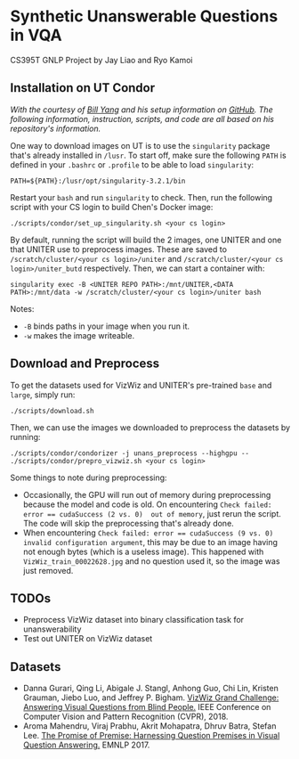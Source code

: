 # Synthetic Unanswerable Questions in VQA

CS395T GNLP Project by Jay Liao and Ryo Kamoi

## Installation on UT Condor
*With the courtesy of [Bill Yang](https://github.com/billyang98) and his setup information on [GitHub](https://github.com/billyang98/UNITER). The following information, instruction, scripts, and code are all based on his repository's information.*

One way to download images on UT is to use the `singularity` package that's already installed in `/lusr`. To start off, make sure the following `PATH` is defined in your `.bashrc` or `.profile` to be able to load `singularity`:

```
PATH=${PATH}:/lusr/opt/singularity-3.2.1/bin
```

Restart your `bash` and run `singularity` to check. Then, run the following script with your CS login to build Chen's Docker image:

```
./scripts/condor/set_up_singularity.sh <your cs login>
```

By default, running the script will build the 2 images, one UNITER and one that UNITER use to preprocess images. These are saved to `/scratch/cluster/<your cs login>/uniter` and `/scratch/cluster/<your cs login>/uniter_butd` respectively. Then, we can start a container with:

```
singularity exec -B <UNITER REPO PATH>:/mnt/UNITER,<DATA PATH>:/mnt/data -w /scratch/cluster/<your cs login>/uniter bash
```

Notes:
- `-B` binds paths in your image when you run it.
- `-w` makes the image writeable.

## Download and Preprocess

To get the datasets used for VizWiz and UNITER's pre-trained `base` and `large`, simply run:
```
./scripts/download.sh
```

Then, we can use the images we downloaded to preprocess the datasets by running:
```
./scripts/condor/condorizer -j unans_preprocess --highgpu -- ./scripts/condor/prepro_vizwiz.sh <your cs login>
```

Some things to note during preprocessing:
- Occasionally, the GPU will run out of memory during preprocessing because the model and code is old. On encountering `Check failed: error == cudaSuccess (2 vs. 0)  out of memory`, just rerun the script. The code will skip the preprocessing that's already done.
- When encountering `Check failed: error == cudaSuccess (9 vs. 0)  invalid configuration argument`, this may be due to an image having not enough bytes (which is a useless image). This happened with `VizWiz_train_00022628.jpg` and no question used it, so the image was just removed.

## TODOs
- Preprocess VizWiz dataset into binary classification task for unanswerability
- Test out UNITER on VizWiz dataset

## Datasets
- Danna Gurari, Qing Li, Abigale J. Stangl, Anhong Guo, Chi Lin, Kristen Grauman, Jiebo Luo, and Jeffrey P. Bigham. [VizWiz Grand Challenge: Answering Visual Questions from Blind People.](https://arxiv.org/abs/1802.08218) IEEE Conference on Computer Vision and Pattern Recognition (CVPR), 2018.
- Aroma Mahendru, Viraj Prabhu, Akrit Mohapatra, Dhruv Batra, Stefan Lee. [The Promise of Premise: Harnessing Question Premises in Visual Question Answering.](https://arxiv.org/abs/1705.00601) EMNLP 2017. 
